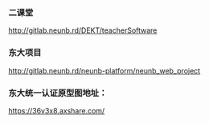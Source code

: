 ### 二课堂
http://gitlab.neunb.rd/DEKT/teacherSoftware

### 东大项目
http://gitlab.neunb.rd/neunb-platform/neunb_web_project

### 东大统一认证原型图地址：
https://36v3x8.axshare.com/














